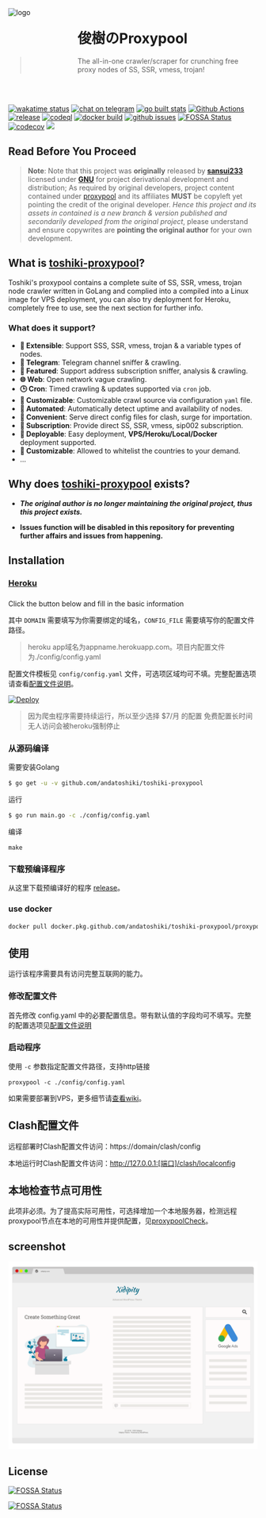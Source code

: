 <img src="https://www.unpkg.com/@andatoshiki/toshiki-proxypool-ui@0.0.13/assets/img/toshiki-proxypool-logo@v0.0.13.png" alt="logo" width="140" height="140" align="left" />

<h1>俊樹のProxypool</h1>

> The all-in-one crawler/scraper for crunching free proxy nodes of SS, SSR, vmess, trojan!

<!--
<p align="center">
    <a >simple and fast</a>
    <br />
    <a href="#"><strong>Explore the docs »</strong></a>
    <br />
    <br />
    <a>English</a>
    ·
    <a href="/README.zh-cn.md">简体中文</a>
  </p>

</div>

> The all-in-one crawler/scraper for crunching free proxy nodes of SS, SSR, vmess, trojan!
<!--Automatically crawl SS, SSR, vmess, trojan node info from web, Telegram Channels, and localize/integrate into a web panel for convenient usages.-->

<!-- add translation here later on with href links for easier access -->

<br />
<br />

<!-- badges starts -->
[![wakatime status](https://wakatime.com/badge/user/0fcd442a-865e-46f3-a0dd-ed1aa418da6b/project/9e775601-9ce8-4982-a1b8-ac352cf49df8.svg)](https://wakatime.com/badge/user/0fcd442a-865e-46f3-a0dd-ed1aa418da6b/project/9e775601-9ce8-4982-a1b8-ac352cf49df8)
[![chat on telegram](https://img.shields.io/badge/Telegram-@andatoshiki-green?style=flat&logo=telegram)](https://t.me/awesomeandatoshiki)
[![go built stats](https://img.shields.io/github/workflow/status/andatoshiki/toshiki-proxypool/Go?style=flat)](https://github.com/andatoshiki/toshiki-proxypool/actions)
[![Github Actions](https://goreportcard.com/badge/github.com/andatoshiki/toshiki-proxypool)](https://goreportcard.com/report/github.com/andatoshiki/toshiki-proxypool)
[![release](https://img.shields.io/github/release/andatoshiki/toshiki-proxypool/all.svg?style=flat)](https://github.com/andatoshiki/toshiki-proxypool/releases)
[![codeql](https://github.com/andatoshiki/toshiki-proxypool/actions/workflows/codeql-analysis.yml/badge.svg)](https://github.com/andatoshiki/toshiki-proxypool/actions/workflows/codeql-analysis.yml)
[![docker build](https://github.com/andatoshiki/toshiki-proxypool/actions/workflows/docker.yml/badge.svg)](https://github.com/andatoshiki/toshiki-proxypool/actions/workflows/docker.yml)
[![github issues](https://img.shields.io/github/issues/andatoshiki/toshiki-proxypool?label=issues&logo=github)](https://github.com/andatoshiki/toshiki-proxypool/issues)
[![FOSSA Status](https://app.fossa.com/api/projects/git%2Bgithub.com%2Fandatoshiki%2Ftoshiki-proxypool.svg?type=small)](https://app.fossa.com/projects/git%2Bgithub.com%2Fandatoshiki%2Ftoshiki-proxypool?ref=badge_small)
[![codecov](https://codecov.io/gh/andatoshiki/toshiki-proxypool/branch/master/graph/badge.svg?token=X9A19Q2HXS)](https://codecov.io/gh/andatoshiki/toshiki-proxypool)
[![](https://data.jsdelivr.com/v1/package/gh/andatoshiki/toshiki-proxypool-ui/badge)](https://www.jsdelivr.com/package/gh/andatoshiki/toshiki-proxypool-ui)
<!-- badges ends -->

<!-- 这里需要添加目录 -->
## Read Before You Proceed

>**Note**: Note that this project was **originally** released by **[sansui233](https://github.com/Sansui233/proxypool)** licensed under **[GNU](https://www.gnu.org/licenses/licenses.en.html)** for project derivational development and distribution; As required by original developers, project content contained under [proxypool](https://github.com/Sansui233/proxypool) and its affiliates **MUST** be copyleft yet pointing the credit of the original developer. *Hence this project and its assets in contained is a new branch & version published and secondarily developed from the original project*, please understand and ensure copywrites are **pointing the original author** for your own development.

## What is [toshiki-proxypool](https://github.com/andatoshiki/toshiki-proxypool/)?

Toshiki's proxypool contains a complete suite of SS, SSR, vmess, trojan node crawler written in GoLang and complied into a compiled into a Linux image for VPS deployment, you can also try deployment for Heroku, completely free to use, see the next section for further info.

### What does it support?

- **🧩 Extensible**: Support SSS, SSR, vmess, trojan & a variable types of nodes.
- **💬 Telegram**: Telegram channel sniffer & crawling.
- **🎲 Featured**: Support address subscription sniffer, analysis & crawling.
- **🌐 Web**: Open network vague crawling.
- **🕒 Cron**: Timed crawling & updates supported via `cron` job.
- **🎨 Customizable**: Customizable crawl source via configuration `yaml` file.
- **🎀 Automated**: Automatically detect uptime and availability of nodes.
- **🎯 Convenient**: Serve direct config files for clash, surge for importation.
- **🔮 Subscription**: Provide direct SS, SSR, vmess, sip002 subscription.
- **🎠 Deployable**: Easy deployment, **VPS/Heroku/Local/Docker** deployment supported.
- **🍔 Customizable**: Allowed to whitelist the countries to your demand.
- ...

## Why does [toshiki-proxypool](https://github.com/andatoshiki/toshiki-proxypool/) exists?

- ***The original author is no longer maintaining the original project, thus this project exists.***

- **Issues function will be disabled in this repository for preventing further affairs and issues from happening.**

## Installation

### [Heroku](https://www.heroku.com/)

### 

Click the button below and fill in the basic information


其中 `DOMAIN` 需要填写为你需要绑定的域名，`CONFIG_FILE` 需要填写你的配置文件路径。
<!-- 机翻建议
Where `DOMAIN` needs to be filled in as the domain name you need to bind, and `CONFIG_FILE` needs to be filled in as the path to your configuration file.
 -->

> heroku app域名为appname.herokuapp.com。项目内配置文件为./config/config.yaml
<!-- 机翻建议
The heroku app domain name is appname.herokuapp.com and the project configuration file is . /config/config.yaml
 -->

配置文件模板见 `config/config.yaml` 文件，可选项区域均可不填。完整配置选项请查看[配置文件说明](https://github.com/andatoshiki/toshiki-proxypool/wiki/%E9%85%8D%E7%BD%AE%E6%96%87%E4%BB%B6%E8%AF%B4%E6%98%8E)。
<!-- 机翻建议
The configuration file template can be found in the `config/config.yaml` file, and the optional fields can be left unfilled. For complete configuration options, see [configuration file description].
 -->


[![Deploy](https://www.herokucdn.com/deploy/button.svg)](https://heroku.com/deploy)

> 因为爬虫程序需要持续运行，所以至少选择 $7/月 的配置
> 免费配置长时间无人访问会被heroku强制停止
<!-- 机翻建议
Because the crawler needs to run continuously, choose at least the $7/month configuration 
The free configuration will be forced to stop by heroku if no one accesses it for a long time
 -->


### 从源码编译

需要安装Golang 

```sh
$ go get -u -v github.com/andatoshiki/toshiki-proxypool
```

运行

```sh
$ go run main.go -c ./config/config.yaml
```

编译

```
make
```

### 下载预编译程序

从这里下载预编译好的程序 [release](https://github.com/andatoshiki/toshiki-proxypool/releases)。

### use docker

```sh
docker pull docker.pkg.github.com/andatoshiki/toshiki-proxypool/proxypool:latest
```

## 使用

运行该程序需要具有访问完整互联网的能力。

### 修改配置文件

首先修改 config.yaml 中的必要配置信息。带有默认值的字段均可不填写。完整的配置选项见[配置文件说明](https://github.com/andatoshiki/toshiki-proxypool/wiki/%E9%85%8D%E7%BD%AE%E6%96%87%E4%BB%B6%E8%AF%B4%E6%98%8E)

### 启动程序

使用 `-c` 参数指定配置文件路径，支持http链接

```shell
proxypool -c ./config/config.yaml
```

如果需要部署到VPS，更多细节请[查看wiki](https://github.com/andatoshiki/toshiki-proxypool/wiki/%E9%83%A8%E7%BD%B2%E5%88%B0VPS-Step-by-Step)。

<!-- 机翻建议
Using
The ability to access the full Internet is required to run the program.

Modifying the configuration file
First modify the necessary configuration information in config.yaml. Any fields with default values can be left blank. See the configuration file description for complete configuration options

Starting the application
Use the -c parameter to specify the path to the configuration file, which supports http links

proxypool -c . /config/config.yaml
If you need to deploy to a VPS, see the wiki for more details.
 -->
## Clash配置文件

远程部署时Clash配置文件访问：https://domain/clash/config

本地运行时Clash配置文件访问：http://127.0.0.1:[端口]/clash/localconfig

## 本地检查节点可用性

此项非必须。为了提高实际可用性，可选择增加一个本地服务器，检测远程proxypool节点在本地的可用性并提供配置，见[proxypoolCheck](https://github.com/andatoshiki/toshiki-proxypoolCheck)。

<!-- 机翻建议
Select another target language
Clash configuration file
Clash configuration file access when deployed remotely: https://domain/clash/config

Local runtime Clash configuration file access: http://127.0.0.1:[port]/clash/localconfig

Check node availability locally
This item is not required. To improve actual availability, an optional local server can be added to check the local availability of remote proxypool nodes and provide configuration, see proxypoolCheck
 -->

## screenshot
![](https://raw.githubusercontent.com/othneildrew/Best-README-Template/master/images/screenshot.png)

## License
[![FOSSA Status](https://app.fossa.com/api/projects/git%2Bgithub.com%2Fandatoshiki%2Ftoshiki-proxypool.svg?type=shield)](https://app.fossa.com/projects/git%2Bgithub.com%2Fandatoshiki%2Ftoshiki-proxypool?ref=badge_shield)

[![FOSSA Status](https://app.fossa.com/api/projects/git%2Bgithub.com%2Fandatoshiki%2Ftoshiki-proxypool.svg?type=large)](https://app.fossa.com/projects/git%2Bgithub.com%2Fandatoshiki%2Ftoshiki-proxypool?ref=badge_large)

